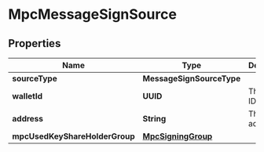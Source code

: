 

# MpcMessageSignSource


## Properties

| Name | Type | Description | Notes |
|------------ | ------------- | ------------- | -------------|
|**sourceType** | **MessageSignSourceType** |  |  |
|**walletId** | **UUID** | The wallet ID. |  |
|**address** | **String** | The wallet address. |  |
|**mpcUsedKeyShareHolderGroup** | [**MpcSigningGroup**](MpcSigningGroup.md) |  |  [optional] |



